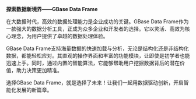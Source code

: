 **探索数据新境界——GBase Data Frame**

在大数据时代，高效的数据处理能力是企业成功的关键。GBase Data Frame作为一款强大的数据分析工具，正成为众多企业和开发者的选择。它以灵活、高效为核心理念，为用户提供了卓越的数据处理体验。

GBase Data Frame支持海量数据的快速加载与分析，无论是结构化还是非结构化数据，都能轻松应对。其直观的操作界面和丰富的功能模块，让即使是初学者也能迅速上手。同时，通过内置的智能算法，它能够帮助用户挖掘数据背后的潜在价值，助力决策更加精准。

选择GBase Data Frame，就是选择了未来！让我们一起用数据驱动创新，开启智能化发展的新篇章。
